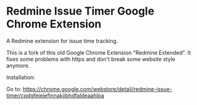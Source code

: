 Redmine Issue Timer Google Chrome Extension
===========================================

A Redmine extension for issue time tracking.

This is a fork of this old Google Chrome Extension "Redmine Extended". It fixes some problems with https and don't break some website style anymore.

Installation:

Go to: https://chrome.google.com/webstore/detail/redmine-issue-timer/cpdgfeieiefjnnakjibhdfaldeaahlpa
